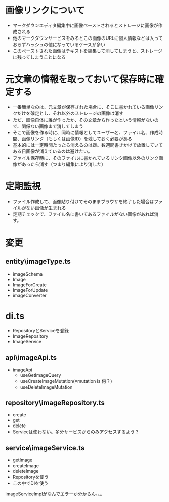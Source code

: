 # 画像リンクについて
- マークダウンエディタ編集中に画像ペーストされるとストレージに画像が作成される
- 他のマークダウンサービスをみるとこの画像のURLに個人情報などは入っておらずハッシュの値になっているケースが多い
- このペーストされた画像はテキストを編集して消してしまうと、ストレージに残ってしまうことになる

# 元文章の情報を取っておいて保存時に確定する
- 一番簡単なのは、元文章が保存された場合に、そこに書かれている画像リンクだけを確定とし、それ以外のストレージの画像は消す
- ただ、画像自体に誰が作ったか、その文章から作ったという情報がないので、関係ない画像まで消してしまう
- そこで画像を作る時に、同時に情報としてユーザー名、ファイル名、作成時間、画像リンク（もしくは画像ID）を残しておく必要がある
- 基本的には一定時間たったら消えるのは嫌。数週間書きかけで放置していてある日画像が消えているのは避けたい。
- ファイル保存時に、そのファイルに書かれているリンク画像以外のリンク画像があったら消す（つまり編集により消した）

# 定期監視
- ファイル作成して、画像貼り付けてそのままブラウザを終了した場合はファイルがない画像が生まれる
- 定期チェックで、ファイル名に書いてあるファイルがない画像があれば消す。

# 変更
## entity\imageType.ts
- imageSchema
- Image
- ImageForCreate
- ImageForUpdate
- imageConverter

# di.ts
- RepositoryとServiceを登録
- ImageRepository
- ImageService

## api\imageApi.ts
- imageApi
  - useGetImageQuery
  - useCreateImageMutation(※mutation is 何？)
  - useDeleteImageMutation

## repository\imageRepository.ts
- create
- get
- delete
- Serviceは使わない。多分サービスからのみアクセスするよう？

## service\imageService.ts
- getImage
- createImage
- deleteImage
- Repositoryを使う
- この中でDIを使う

imageServiceImplがなんでエラーか分からん。。。
